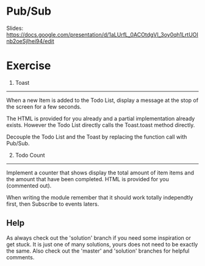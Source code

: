 Pub/Sub
========

Slides: https://docs.google.com/presentation/d/1aLUrfL_0ACOtdgVI_3oy0qh1LrtUOInb2oeSjlhei94/edit


Exercise
========

1. Toast
--------

When a new Item is added to the Todo List, display a message at the stop of the screen for a few seconds.

The HTML is provided for you already and a partial implementation already exists. However the Todo List directly calls the Toast.toast method directly. 

Decouple the Todo List and the Toast by replacing the function call with Pub/Sub.

2. Todo Count
-------------

Implement a counter that shows display the total amount of item items and the amount that have been completed. HTML is provided for you (commented out).

When writing the module remember that it should work totally independtly first, then Subscribe to events laters.

Help
----

As always check out the 'solution' branch if you need some inspiration or get stuck. It is just one of many solutions, yours does not need to be exactly the same. Also check out the 'master' and 'solution' branches for helpful comments.